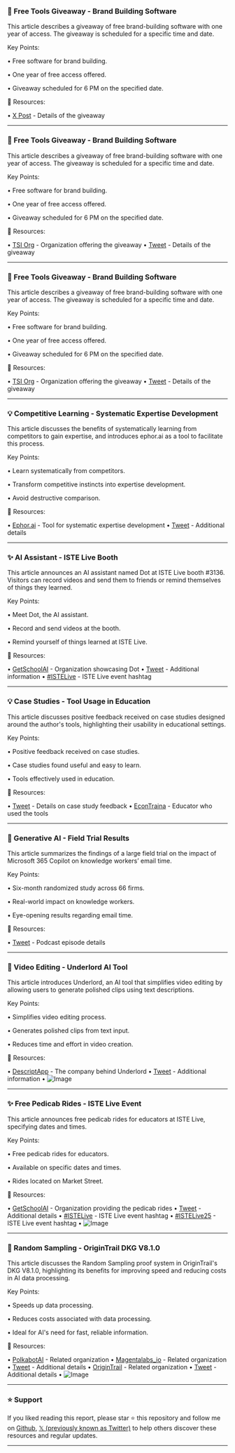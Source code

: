 ### 🚀 Free Tools Giveaway - Brand Building Software

This article describes a giveaway of free brand-building software with one year of access.  The giveaway is scheduled for a specific time and date.


Key Points:

• Free software for brand building.

• One year of free access offered.

• Giveaway scheduled for 6 PM on the specified date.


🔗 Resources:

• [X Post](https://x.com/i/spaces/1vAGRDrXrjyxl…) - Details of the giveaway


---
### 🚀 Free Tools Giveaway - Brand Building Software

This article describes a giveaway of free brand-building software with one year of access. The giveaway is scheduled for a specific time and date.


Key Points:

• Free software for brand building.

• One year of free access offered.

• Giveaway scheduled for 6 PM on the specified date.


🔗 Resources:

• [TSI Org](https://x.com/tsi_org) - Organization offering the giveaway
• [Tweet](https://x.com/tsi_org/status/1940503609780916396) - Details of the giveaway


---
### 🚀 Free Tools Giveaway - Brand Building Software

This article describes a giveaway of free brand-building software with one year of access. The giveaway is scheduled for a specific time and date.


Key Points:

• Free software for brand building.

• One year of free access offered.

• Giveaway scheduled for 6 PM on the specified date.


🔗 Resources:

• [TSI Org](https://x.com/tsi_org) - Organization offering the giveaway
• [Tweet](https://x.com/tsi_org/status/1940502024380207531) - Details of the giveaway


---
### 💡 Competitive Learning - Systematic Expertise Development

This article discusses the benefits of systematically learning from competitors to gain expertise, and introduces ephor.ai as a tool to facilitate this process.


Key Points:

• Learn systematically from competitors.

• Transform competitive instincts into expertise development.

• Avoid destructive comparison.


🔗 Resources:

• [Ephor.ai](http://ephor.ai) - Tool for systematic expertise development
• [Tweet](https://x.com/ephor/status/1940139713438085440) - Additional details


---
### ✨ AI Assistant - ISTE Live Booth

This article announces an AI assistant named Dot at ISTE Live booth #3136. Visitors can record videos and send them to friends or remind themselves of things they learned.


Key Points:

• Meet Dot, the AI assistant.

• Record and send videos at the booth.

• Remind yourself of things learned at ISTE Live.


🔗 Resources:

• [GetSchoolAI](https://x.com/GetSchoolAI) - Organization showcasing Dot
• [Tweet](https://x.com/GetSchoolAI/status/1940121976817033307) - Additional information
• [#ISTELive](https://x.com/hashtag/ISTELive?src=hashtag_click) - ISTE Live event hashtag


---
### 💡 Case Studies - Tool Usage in Education

This article discusses positive feedback received on case studies designed around the author's tools, highlighting their usability in educational settings.


Key Points:

• Positive feedback received on case studies.

• Case studies found useful and easy to learn.

• Tools effectively used in education.


🔗 Resources:

• [Tweet](https://x.com/ExpectedParrot/status/1940112926997619164) - Details on case study feedback
• [EconTraina](https://x.com/EconTraina) - Educator who used the tools


---
### 🤖 Generative AI - Field Trial Results

This article summarizes the findings of a large field trial on the impact of Microsoft 365 Copilot on knowledge workers’ email time.


Key Points:

• Six-month randomized study across 66 firms.

• Real-world impact on knowledge workers.

• Eye-opening results regarding email time.


🔗 Resources:

• [Tweet](https://x.com/iblai_/status/1940108139824558476) - Podcast episode details


---
### 🚀 Video Editing - Underlord AI Tool

This article introduces Underlord, an AI tool that simplifies video editing by allowing users to generate polished clips using text descriptions.


Key Points:

• Simplifies video editing process.

• Generates polished clips from text input.

• Reduces time and effort in video creation.


🔗 Resources:

• [DescriptApp](https://x.com/DescriptApp) - The company behind Underlord
• [Tweet](https://x.com/DescriptApp/status/1940102996928745540) - Additional information
• ![Image](https://pbs.twimg.com/amplify_video_thumb/1940102825385558016/img/TzH5xwt12Us7GND1.jpg)


---
### ✨ Free Pedicab Rides - ISTE Live Event

This article announces free pedicab rides for educators at ISTE Live, specifying dates and times.


Key Points:

• Free pedicab rides for educators.

• Available on specific dates and times.

• Rides located on Market Street.


🔗 Resources:

• [GetSchoolAI](https://x.com/GetSchoolAI) - Organization providing the pedicab rides
• [Tweet](https://x.com/GetSchoolAI/status/1939655824952996339) - Additional details
• [#ISTELive](https://x.com/hashtag/ISTELive?src=hashtag_click) - ISTE Live event hashtag
• [#ISTELive25](https://x.com/hashtag/ISTELive25?src=hashtag_click) - ISTE Live event hashtag
• ![Image](https://pbs.twimg.com/amplify_video_thumb/1939655418369724416/img/_7IkgNAa4MS88l93.jpg)



---
### 🤖 Random Sampling - OriginTrail DKG V8.1.0

This article discusses the Random Sampling proof system in OriginTrail's DKG V8.1.0, highlighting its benefits for improving speed and reducing costs in AI data processing.


Key Points:

• Speeds up data processing.

• Reduces costs associated with data processing.

• Ideal for AI's need for fast, reliable information.



🔗 Resources:

• [PolkabotAI](https://x.com/PolkabotAI) - Related organization
• [Magentalabs_io](https://x.com/Magentalabs_io) - Related organization
• [Tweet](https://x.com/Magentalabs_io/status/1939564808736776467) - Additional details
• [OriginTrail](https://x.com/origin_trail) - Related organization
• [Tweet](https://x.com/origin_trail/status/1938243919109603352) -  Additional details
• ![Image](https://pbs.twimg.com/amplify_video_thumb/1938232025133015040/img/9IoPJBw6EWr8QYo7.jpg)


---

### ⭐️ Support

If you liked reading this report, please star ⭐️ this repository and follow me on [Github](https://github.com/Drix10), [𝕏 (previously known as Twitter)](https://x.com/DRIX_10_) to help others discover these resources and regular updates.

---